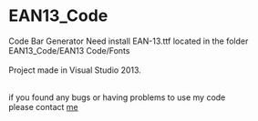 # EAN13_Code
Code Bar Generator
Need install EAN-13.ttf located in the folder EAN13_Code/EAN13 Code/Fonts<br/><br/>
Project made in Visual Studio 2013.<br/><br/>


if you found any bugs or having problems to use my code <br/>
please contact <a href="http://facebook.com/MartialBuda"> me</a>
